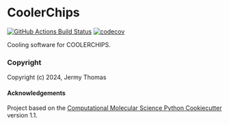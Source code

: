 CoolerChips
==============================
[//]: # (Badges)
[![GitHub Actions Build Status](https://github.com/REPLACE_WITH_OWNER_ACCOUNT/mostcool/workflows/CI/badge.svg)](https://github.com/REPLACE_WITH_OWNER_ACCOUNT/mostcool/actions?query=workflow%3ACI)
[![codecov](https://codecov.io/gh/REPLACE_WITH_OWNER_ACCOUNT/CoolerChips/branch/main/graph/badge.svg)](https://codecov.io/gh/REPLACE_WITH_OWNER_ACCOUNT/CoolerChips/branch/main)


Cooling software for COOLERCHIPS.

### Copyright

Copyright (c) 2024, Jermy Thomas


#### Acknowledgements
 
Project based on the 
[Computational Molecular Science Python Cookiecutter](https://github.com/molssi/cookiecutter-cms) version 1.1.
